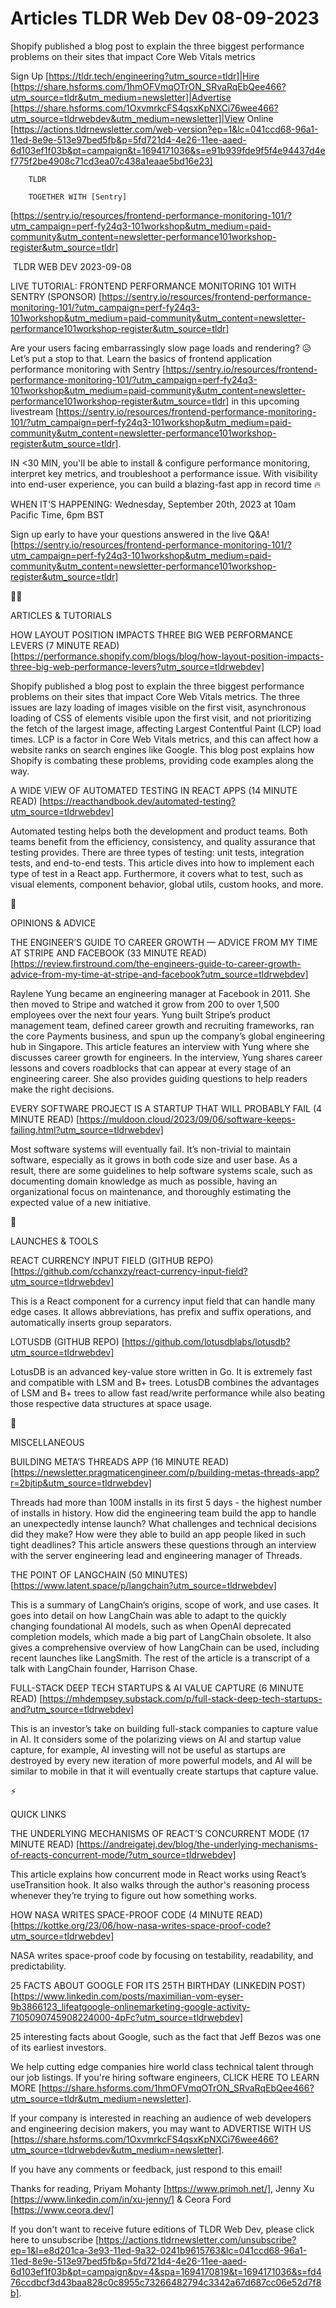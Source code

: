 # Articles TLDR Web Dev 08-09-2023

Shopify published a blog post to explain the three biggest performance
problems on their sites that impact Core Web Vitals metrics  

Sign Up [https://tldr.tech/engineering?utm_source=tldr]|Hire
[https://share.hsforms.com/1hmOFVmqOTrON_SRvaRqEbQee466?utm_source=tldr&utm_medium=newsletter]|Advertise
[https://share.hsforms.com/1OxvmrkcFS4qsxKpNXCi76wee466?utm_source=tldrwebdev&utm_medium=newsletter]|View
Online
[https://actions.tldrnewsletter.com/web-version?ep=1&lc=041ccd68-96a1-11ed-8e9e-513e97bed5fb&p=5fd721d4-4e26-11ee-aaed-6d103ef1f03b&pt=campaign&t=1694171036&s=e91b939fde9f5f4e94437d4ef775f2be4908c71cd3ea07c438a1eaae5bd16e23]


		TLDR 

		TOGETHER WITH [Sentry]
[https://sentry.io/resources/frontend-performance-monitoring-101/?utm_campaign=perf-fy24q3-101workshop&utm_medium=paid-community&utm_content=newsletter-performance101workshop-register&utm_source=tldr]

 TLDR WEB DEV 2023-09-08

LIVE TUTORIAL: FRONTEND PERFORMANCE MONITORING 101 WITH SENTRY
(SPONSOR)
[https://sentry.io/resources/frontend-performance-monitoring-101/?utm_campaign=perf-fy24q3-101workshop&utm_medium=paid-community&utm_content=newsletter-performance101workshop-register&utm_source=tldr]

Are your users facing embarrassingly slow page loads and rendering?
😥
Let’s put a stop to that. Learn the basics of frontend application
performance monitoring with Sentry
[https://sentry.io/resources/frontend-performance-monitoring-101/?utm_campaign=perf-fy24q3-101workshop&utm_medium=paid-community&utm_content=newsletter-performance101workshop-register&utm_source=tldr]
in this upcoming livestream
[https://sentry.io/resources/frontend-performance-monitoring-101/?utm_campaign=perf-fy24q3-101workshop&utm_medium=paid-community&utm_content=newsletter-performance101workshop-register&utm_source=tldr].

IN <30 MIN, you'll be able to install & configure performance
monitoring, interpret key metrics, and troubleshoot a performance
issue. With visibility into end-user experience, you can build a
blazing-fast app in record time 🔥

WHEN IT'S HAPPENING: Wednesday, September 20th, 2023 at 10am Pacific
Time, 6pm BST

Sign up early to have your questions answered in the live Q&A!
[https://sentry.io/resources/frontend-performance-monitoring-101/?utm_campaign=perf-fy24q3-101workshop&utm_medium=paid-community&utm_content=newsletter-performance101workshop-register&utm_source=tldr]

🧑‍💻 

ARTICLES & TUTORIALS

HOW LAYOUT POSITION IMPACTS THREE BIG WEB PERFORMANCE LEVERS (7 MINUTE
READ)
[https://performance.shopify.com/blogs/blog/how-layout-position-impacts-three-big-web-performance-levers?utm_source=tldrwebdev]

Shopify published a blog post to explain the three biggest performance
problems on their sites that impact Core Web Vitals metrics. The three
issues are lazy loading of images visible on the first visit,
asynchronous loading of CSS of elements visible upon the first visit,
and not prioritizing the fetch of the largest image, affecting Largest
Contentful Paint (LCP) load times. LCP is a factor in Core Web Vitals
metrics, and this can affect how a website ranks on search engines
like Google. This blog post explains how Shopify is combating these
problems, providing code examples along the way. 

A WIDE VIEW OF AUTOMATED TESTING IN REACT APPS (14 MINUTE READ)
[https://reacthandbook.dev/automated-testing?utm_source=tldrwebdev]

Automated testing helps both the development and product teams. Both
teams benefit from the efficiency, consistency, and quality assurance
that testing provides. There are three types of testing: unit tests,
integration tests, and end-to-end tests. This article dives into how
to implement each type of test in a React app. Furthermore, it covers
what to test, such as visual elements, component behavior, global
utils, custom hooks, and more. 

🧠 

OPINIONS & ADVICE

THE ENGINEER’S GUIDE TO CAREER GROWTH — ADVICE FROM MY TIME AT
STRIPE AND FACEBOOK (33 MINUTE READ)
[https://review.firstround.com/the-engineers-guide-to-career-growth-advice-from-my-time-at-stripe-and-facebook?utm_source=tldrwebdev]

Raylene Yung became an engineering manager at Facebook in 2011. She
then moved to Stripe and watched it grow from 200 to over 1,500
employees over the next four years. Yung built Stripe’s product
management team, defined career growth and recruiting frameworks, ran
the core Payments business, and spun up the company’s global
engineering hub in Singapore. This article features an interview with
Yung where she discusses career growth for engineers. In the
interview, Yung shares career lessons and covers roadblocks that can
appear at every stage of an engineering career. She also provides
guiding questions to help readers make the right decisions. 

EVERY SOFTWARE PROJECT IS A STARTUP THAT WILL PROBABLY FAIL (4 MINUTE
READ)
[https://muldoon.cloud/2023/09/06/software-keeps-failing.html?utm_source=tldrwebdev]

Most software systems will eventually fail. It’s non-trivial to
maintain software, especially as it grows in both code size and user
base. As a result, there are some guidelines to help software systems
scale, such as documenting domain knowledge as much as possible,
having an organizational focus on maintenance, and thoroughly
estimating the expected value of a new initiative. 

🚀 

LAUNCHES & TOOLS

REACT CURRENCY INPUT FIELD (GITHUB REPO)
[https://github.com/cchanxzy/react-currency-input-field?utm_source=tldrwebdev]

This is a React component for a currency input field that can handle
many edge cases. It allows abbreviations, has prefix and suffix
operations, and automatically inserts group separators. 

LOTUSDB (GITHUB REPO)
[https://github.com/lotusdblabs/lotusdb?utm_source=tldrwebdev]

LotusDB is an advanced key-value store written in Go. It is extremely
fast and compatible with LSM and B+ trees. LotusDB combines the
advantages of LSM and B+ trees to allow fast read/write performance
while also beating those respective data structures at space usage. 

🎁 

MISCELLANEOUS

BUILDING META’S THREADS APP (16 MINUTE READ)
[https://newsletter.pragmaticengineer.com/p/building-metas-threads-app?r=2bjtip&utm_source=tldrwebdev]

Threads had more than 100M installs in its first 5 days - the highest
number of installs in history. How did the engineering team build the
app to handle an unexpectedly intense launch? What challenges and
technical decisions did they make? How were they able to build an app
people liked in such tight deadlines? This article answers these
questions through an interview with the server engineering lead and
engineering manager of Threads. 

THE POINT OF LANGCHAIN (50 MINUTES)
[https://www.latent.space/p/langchain?utm_source=tldrwebdev]

This is a summary of LangChain’s origins, scope of work, and use
cases. It goes into detail on how LangChain was able to adapt to the
quickly changing foundational AI models, such as when OpenAI
deprecated completion models, which made a big part of LangChain
obsolete. It also gives a comprehensive overview of how LangChain can
be used, including recent launches like LangSmith. The rest of the
article is a transcript of a talk with LangChain founder, Harrison
Chase. 

FULL-STACK DEEP TECH STARTUPS & AI VALUE CAPTURE (6 MINUTE READ)
[https://mhdempsey.substack.com/p/full-stack-deep-tech-startups-and?utm_source=tldrwebdev]

This is an investor’s take on building full-stack companies to
capture value in AI. It considers some of the polarizing views on AI
and startup value capture, for example, AI investing will not be
useful as startups are destroyed by every new iteration of more
powerful models, and AI will be similar to mobile in that it will
eventually create startups that capture value. 

⚡ 

QUICK LINKS

THE UNDERLYING MECHANISMS OF REACT’S CONCURRENT MODE (17 MINUTE
READ)
[https://andreigatej.dev/blog/the-underlying-mechanisms-of-reacts-concurrent-mode/?utm_source=tldrwebdev]

This article explains how concurrent mode in React works using
React’s useTransition hook. It also walks through the author's
reasoning process whenever they’re trying to figure out how
something works. 

HOW NASA WRITES SPACE-PROOF CODE (4 MINUTE READ)
[https://kottke.org/23/06/how-nasa-writes-space-proof-code?utm_source=tldrwebdev]

NASA writes space-proof code by focusing on testability, readability,
and predictability. 

25 FACTS ABOUT GOOGLE FOR ITS 25TH BIRTHDAY (LINKEDIN POST)
[https://www.linkedin.com/posts/maximilian-vom-eyser-9b3866123_lifeatgoogle-onlinemarketing-google-activity-7105090745908224000-4pFc?utm_source=tldrwebdev]

25 interesting facts about Google, such as the fact that Jeff Bezos
was one of its earliest investors. 

 We help cutting edge companies hire world class technical talent
through our job listings. If you're hiring software engineers, CLICK
HERE TO LEARN MORE
[https://share.hsforms.com/1hmOFVmqOTrON_SRvaRqEbQee466?utm_source=tldr&utm_medium=newsletter].


If your company is interested in reaching an audience of web
developers and engineering decision makers, you may want to ADVERTISE
WITH US
[https://share.hsforms.com/1OxvmrkcFS4qsxKpNXCi76wee466?utm_source=tldrwebdev&utm_medium=newsletter].


If you have any comments or feedback, just respond to this email! 

Thanks for reading, 
Priyam Mohanty [https://www.primoh.net/], Jenny Xu
[https://www.linkedin.com/in/xu-jenny/] & Ceora Ford
[https://www.ceora.dev/] 

If you don't want to receive future editions of TLDR Web Dev,
please click here to unsubscribe
[https://actions.tldrnewsletter.com/unsubscribe?ep=1&l=e8d201ca-3e93-11ed-9a32-0241b9615763&lc=041ccd68-96a1-11ed-8e9e-513e97bed5fb&p=5fd721d4-4e26-11ee-aaed-6d103ef1f03b&pt=campaign&pv=4&spa=1694170819&t=1694171036&s=fd476ccdbcf3d43baa828c0c8955c73266482794c3342a67d687cc06e52d7f8b].